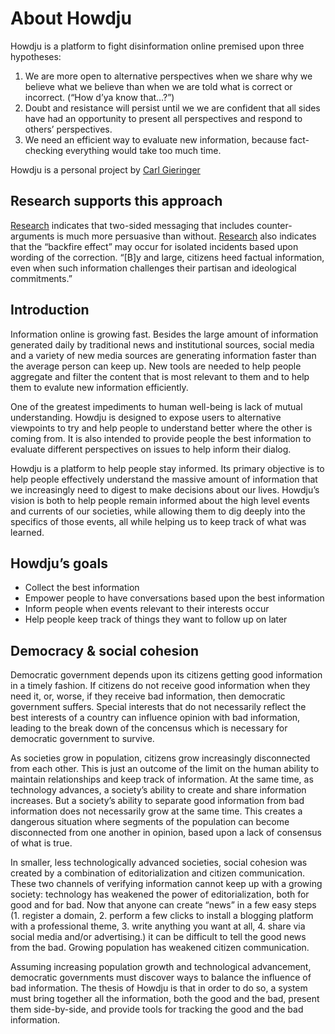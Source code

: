 # About Howdju

Howdju is a platform to fight disinformation online premised upon three hypotheses:

1. We are more open to alternative perspectives when we share why we believe what we believe than when we are told what
   is correct or incorrect. (“How d’ya know that…?”)
2. Doubt and resistance will persist until we we are confident that all sides have had an opportunity to present all
   perspectives and respond to others’ perspectives.
3. We need an efficient way to evaluate new information, because fact-checking everything would take too much time.

Howdju is a personal project by [Carl Gieringer](https://twitter.com/carlgieringer)

## Research supports this approach

[Research](http://dx.doi.org/10.1080/23808985.1999.11678963 "Daniel J. O’Keefe (1999) How to Handle Opposing Arguments
in Persuasive Messages: A Meta-Analytic Review of the Effects of One-Sided and Two-Sided Messages, Annals of the
International Communication Association, 22:1, 209-249, DOI: 10.1080/23808985.1999.11678963") indicates that two-sided
messaging that includes counter-arguments is much more persuasive than without.
[Research](https://www.poynter.org/news/fact-checking-doesnt-backfire-new-study-suggests "Fact-checking doesn't
'backfire,' new study suggests, Alexios Mantzarlis, November 2, 2016 citing Wood, Thomas and Porter, Ethan, The Elusive
Backfire Effect: Mass Attitudes’ Steadfast Factual Adherence (December 31, 2017)") also indicates that the “backfire
effect” may occur for isolated incidents based upon wording of the correction. “[B]y and large, citizens heed factual
information, even when such information challenges their partisan and ideological commitments.”

## Introduction

Information online is growing fast. Besides the large amount of information generated daily by traditional news and
institutional sources, social media and a variety of new media sources are generating information faster than the
average person can keep up. New tools are needed to help people aggregate and filter the content that is most relevant
to them and to help them to evalute new information efficiently.

One of the greatest impediments to human well-being is lack of mutual understanding. Howdju is designed to expose users
to alternative viewpoints to try and help people to understand better where the other is coming from. It is also
intended to provide people the best information to evaluate different perspectives on issues to help inform their
dialog.

Howdju is a platform to help people stay informed. Its primary objective is to help people effectively understand the
massive amount of information that we increasingly need to digest to make decisions about our lives. Howdju’s vision is
both to help people remain informed about the high level events and currents of our societies, while allowing them to
dig deeply into the specifics of those events, all while helping us to keep track of what was learned.

## Howdju’s goals

* Collect the best information
* Empower people to have conversations based upon the best information
* Inform people when events relevant to their interests occur
* Help people keep track of things they want to follow up on later

## Democracy & social cohesion

Democratic government depends upon its citizens getting good information in a timely fashion. If citizens do not receive
good information when they need it, or, worse, if they receive bad information, then democratic government suffers.
Special interests that do not necessarily reflect the best interests of a country can influence opinion with bad
information, leading to the break down of the concensus which is necessary for democratic government to survive.

As societies grow in population, citizens grow increasingly disconnected from each other. This is just an outcome of the
limit on the human ability to maintain relationships and keep track of information. At the same time, as technology
advances, a society’s ability to create and share information increases. But a society’s ability to separate good
information from bad information does not necessarily grow at the same time. This creates a dangerous situation where
segments of the population can become disconnected from one another in opinion, based upon a lack of consensus of what
is true.

In smaller, less technologically advanced societies, social cohesion was created by a combination of editorialization
and citizen communication. These two channels of verifying information cannot keep up with a growing society: technology
has weakened the power of editorialization, both for good and for bad. Now that anyone can create “news” in a few easy
steps (1. register a domain, 2. perform a few clicks to install a blogging platform with a professional theme, 3. write
anything you want at all, 4. share via social media and/or advertising.) it can be difficult to tell the good news from
the bad. Growing population has weakened citizen communication.

Assuming increasing population growth and technological advancement, democratic governments must discover ways to
balance the influence of bad information. The thesis of Howdju is that in order to do so, a system must bring together
all the information, both the good and the bad, present them side-by-side, and provide tools for tracking the good and
the bad information.